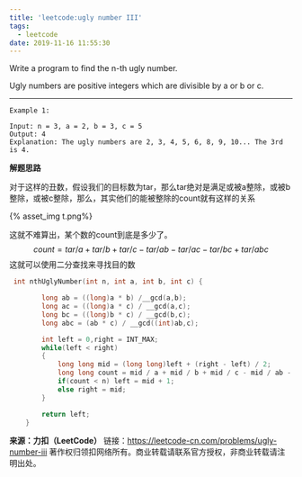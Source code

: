 ```yaml
---
title: 'leetcode:ugly number III'
tags:
  - leetcode
date: 2019-11-16 11:55:30
---
```




Write a program to find the n-th ugly number.

Ugly numbers are positive integers which are divisible by a or b or c.

<!-- more -->

------

```
Example 1:

Input: n = 3, a = 2, b = 3, c = 5
Output: 4
Explanation: The ugly numbers are 2, 3, 4, 5, 6, 8, 9, 10... The 3rd is 4.
```

**解题思路**

对于这样的丑数，假设我们的目标数为tar，那么tar绝对是满足或被a整除，或被b整除，或被c整除，那么，其实他们的能被整除的count就有这样的关系

{% asset_img t.png%}

这就不难算出，某个数的count到底是多少了。
$$
count = tar/a+tar/b+tar/c-tar/ab-tar/ac-tar/bc+tar/abc
$$
这就可以使用二分查找来寻找目的数

```cpp
 int nthUglyNumber(int n, int a, int b, int c) {

        long ab = ((long)a * b) /__gcd(a,b);
        long ac = ((long)a * c) / __gcd(a,c);
        long bc = ((long)b * c) / __gcd(b,c);
        long abc = (ab * c) / __gcd((int)ab,c);

        int left = 0,right = INT_MAX;
        while(left < right)
        {
            long long mid = (long long)left + (right - left) / 2;
            long long count = mid / a + mid / b + mid / c - mid / ab - mid / ac - mid / bc + mid / abc;
            if(count < n) left = mid + 1;
            else right = mid;
        }

        return left;
    }
```



**来源：力扣（LeetCode）**
链接：https://leetcode-cn.com/problems/ugly-number-iii
著作权归领扣网络所有。商业转载请联系官方授权，非商业转载请注明出处。